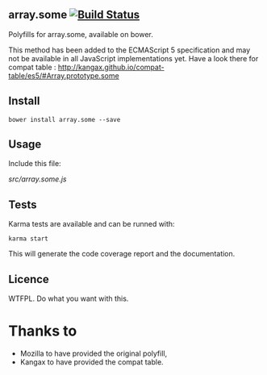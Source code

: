 ## array.some  [![Build Status](https://travis-ci.org/MathRobin/array.some.png?branch=master)](https://travis-ci.org/MathRobin/array.some)

Polyfills for array.some, available on bower.

This method has been added to the ECMAScript 5 specification and may not be available in all JavaScript implementations yet. Have a look there for compat table : http://kangax.github.io/compat-table/es5/#Array.prototype.some

## Install

    bower install array.some --save

## Usage

Include this file:

*src/array.some.js*

## Tests

Karma tests are available and can be runned with:

    karma start

This will generate the code coverage report and the documentation.

## Licence

WTFPL. Do what you want with this.

# Thanks to

- Mozilla to have provided the original polyfill,
- Kangax to have provided the compat table.